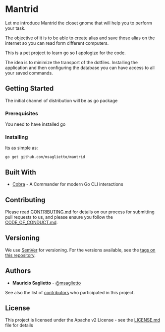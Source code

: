 # Mantrid

Let me introduce Mantrid the closet gnome that will help you to perform your task.

The objective of it is to be able to create alias and save those alias on the internet so you can read form different computers.

This is a pet project to learn go so I apologize for the code.

The idea is to minimize the transport of the dotfiles. Installing the application and then configuring the database you can have access to all your saved commands.


## Getting Started

The initial channel of distribution will be as go package

### Prerequisites

You need to have installed go

### Installing

Its as simple as:

```
go get github.com/msaglietto/mantrid
```

## Built With

* [Cobra](https://github.com/spf13/cobra) - A Commander for modern Go CLI interactions

## Contributing

Please read [CONTRIBUTING.md](CONTRIBUTING.md) for details on our process for submitting pull requests to us, and please ensure
you follow the [CODE_OF_CONDUCT.md](CODE_OF_CONDUCT.md).

## Versioning

We use [SemVer](http://semver.org/) for versioning. For the versions available, see the [tags on this repository](https://github.com/msaglietto/mantrid/tags). 

## Authors

* **Mauricio Saglietto** - [@msaglietto](/msaglietto)

See also the list of [contributors](CONTRIBUTORS) who participated in this project.

## License

This project is licensed under the Apache v2 License - see the [LICENSE.md](LICENSE.md) file for details
